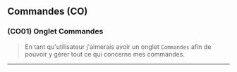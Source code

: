 ## Commandes (CO)

### (CO01) Onglet Commandes
> En tant qu'utilisateur j'aimerais avoir un onglet `Commandes` afin de pouvoir y gérer tout ce qui concerne mes commandes. 

---
